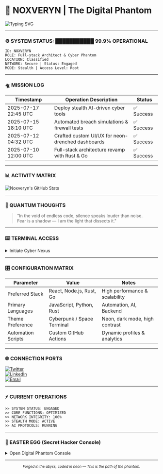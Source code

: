 <!-- =============================== -->
<!--    Noxveryn - The Digital Phantom -->
<!-- =============================== -->

# 🚀 NOXVERYN | The Digital Phantom

![Typing SVG](https://readme-typing-svg.demolab.com?font=Orbitron&size=42&pause=1600&color=00fff7&width=750&lines=Full-stack+Cyberpunk+Architect;Silent+Operator;Shadow+in+the+Machine;Code+Is+My+Weapon)

---

### ⚙️ SYSTEM STATUS: ███████████ 99.9% OPERATIONAL

```
ID: NOXVERYN
ROLE: Full-stack Architect & Cyber Phantom
LOCATION: Classified
NETWORK: Secure | Status: Engaged
MODE: Stealth | Access Level: Root
```

---

### 🛸 MISSION LOG

| Timestamp             | Operation Description                      | Status    |
|-----------------------|--------------------------------------------|-----------|
| 2025-07-17 22:45 UTC  | Deploy stealth AI-driven cyber tools       | ✅ Success |
| 2025-07-15 18:10 UTC  | Automated breach simulations & firewall tests | ✅ Success |
| 2025-07-12 04:32 UTC  | Crafted custom UI/UX for neon-drenched dashboards | ✅ Success |
| 2025-07-10 12:00 UTC  | Full-stack architecture revamp with Rust & Go | ✅ Success |

---

### 📊 ACTIVITY MATRIX

![Noxveryn's GitHub Stats](https://github-readme-stats.vercel.app/api?username=Noxveryn&show_icons=true&theme=radical&count_private=true&hide_title=true)

---

### 🔮 QUANTUM THOUGHTS

> "In the void of endless code, silence speaks louder than noise.  
> Fear is a shadow — I am the light that dissects it."

---

### ⌨️ TERMINAL ACCESS

<details>
<summary>Initiate Cyber Nexus</summary>

```bash
> boot sequence initiated...  
> neural interface activated...  
> firewall bypass engaged...  
> shadow protocol online...  
> infiltration underway...  
> system override: ENABLED  
> encrypting payload...  
> data exfiltration started...  
> mission complete.
```

</details>

---

### 🎛️ CONFIGURATION MATRIX

| Parameter           | Value                    | Notes                          |
|---------------------|--------------------------|--------------------------------|
| Preferred Stack     | React, Node.js, Rust, Go | High performance & scalability  |
| Primary Languages   | JavaScript, Python, Rust | Automation, AI, Backend        |
| Theme Preference    | Cyberpunk / Space Terminal | Neon, dark mode, high contrast |
| Automation Scripts  | Custom GitHub Actions    | Dynamic profiles & analytics   |

---

### 🌐 CONNECTION PORTS

[![Twitter](https://img.shields.io/badge/-Twitter-00aced?style=for-the-badge&logo=twitter&logoColor=white)](https://twitter.com/Noxveryn)  
[![LinkedIn](https://img.shields.io/badge/-LinkedIn-0077B5?style=for-the-badge&logo=linkedin&logoColor=white)](https://linkedin.com/in/Noxveryn)  
[![Email](https://img.shields.io/badge/-Email-D14836?style=for-the-badge&logo=gmail&logoColor=white)](mailto:noxveryn@example.com)

---

### ⚡ CURRENT OPERATIONS

```plaintext
>> SYSTEM STATUS: ENGAGED
>> CORE FUNCTIONS: OPTIMIZED
>> NETWORK INTEGRITY: 100%
>> STEALTH MODE: ACTIVE
>> AI PROTOCOLS: RUNNING
```

---

### 🧩 EASTER EGG (Secret Hacker Console)

<details>
<summary>Open Digital Phantom Console</summary>

```plaintext
> SYSTEM OVERRIDE ENGAGED
> ACCESSING ENCRYPTED MODULES...
> DECODING NEURAL NETWORKS...
> THREAT ANALYSIS: NONE
> PHANTOM MODE: ACTIVE
> CLOSING SECURE CHANNELS...
> SIGNING OFF IN SHADOW
```

</details>

---

<p align="center"><sub><em>Forged in the abyss, coded in neon — This is the path of the phantom.</em></sub></p>
